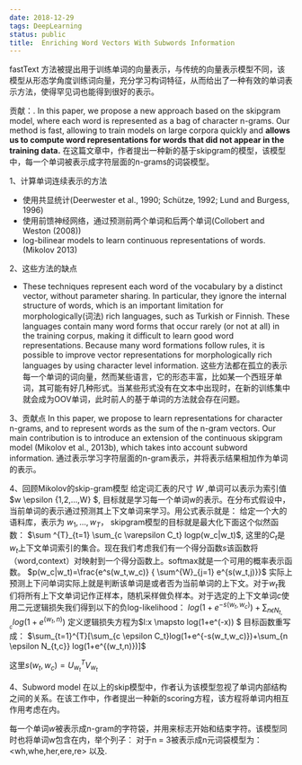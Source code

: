 ```yaml
---
date: 2018-12-29
tags: DeepLearning
status: public
title:  Enriching Word Vectors With Subwords Information 
---
```


fastText 方法被提出用于训练单词的向量表示，与传统的向量表示模型不同，该模型从形态学角度训练词向量，充分学习构词特征，从而给出了一种有效的单词表示方法，使得罕见词也能得到很好的表示。

贡献：. In this paper, we propose a new approach based on the skipgram model, where each word is represented as a bag of character n-grams.  Our method is fast, allowing to train models on large corpora quickly and **allows us to compute word representations for words that did not appear in the training data.**
在这篇文章中，作者提出一种新的基于skipgram的模型，该模型中，每一个单词被表示成字符层面的n-grams的词袋模型。

1、计算单词连续表示的方法
+ 使用共显统计(Deerwester et al., 1990; Schütze, 1992; Lund and Burgess, 1996)
+ 使用前馈神经网络，通过预测前两个单词和后两个单词(Collobert and Weston (2008))
+ log-bilinear models to learn continuous representations of words.(Mikolov 2013)

2、这些方法的缺点
+ These techniques represent each word of the vocabulary by a distinct vector, without parameter sharing. In particular, they ignore the internal structure of words, which is an important limitation for morphologically(词法) rich languages, such as Turkish or Finnish. These languages contain many word forms that occur rarely (or not at all) in the training corpus, making it difficult to learn good word representations. Because many word formations follow rules, it is possible to improve vector representations for morphologically rich languages by using character level information.
这些方法都在孤立的表示每一个单词的词向量，然而某些语言，它的形态丰富，比如某一个西班牙单词，其可能有好几种形式。当某些形式没有在文本中出现时，在新的训练集中就会成为OOV单词，此时前人的基于单词的方法就会存在问题。

3、贡献点
In this paper, we propose to learn representations for character n-grams, and to represent words as the sum of the n-gram vectors. Our main contribution is to introduce an extension of the continuous skipgram model (Mikolov et al., 2013b), which takes into account subword information.
通过表示学习字符层面的n-gram表示，并将表示结果相加作为单词的表示。

4、回顾Mikolov的skip-gram模型
给定词汇表的尺寸 $W$ ,单词可以表示为索引值$w \epsilon \{1,2,...,W\} $, 目标就是学习每一个单词w的表示。在分布式假设中，当前单词的表示通过预测其上下文单词来学习。用公式表示就是：
给定一个大的语料库，表示为 $w_1,...,w_T$， skipgram模型的目标就是最大化下面这个似然函数：
$\sum ^{T}_{t=1} \sum_{c \varepsilon C_t} logp(w_c|w_t)$,
这里的$C_t$是$w_t$上下文单词索引的集合。现在我们考虑我们有一个得分函数$s$该函数将（word,context）对映射到一个得分函数上。softmax就是一个可用的概率表示函数。
$p(w_c|w_t)=\frac{e^s(w_t,w_c)} { \sum^{W}_{j=1} e^{s(w_t,j)}}$
实际上预测上下问单词实际上就是判断该单词是或者否为当前单词的上下文。对于$w_t$我们将所有上下文单词记作正样本，随机采样做负样本。对于选定的上下文单词$c$使用二元逻辑损失我们得到以下的负log-likelihood：
$log(1+e^{-s(w_t,w_c)})+\sum_{n \epsilon N_{t,c}} log(1+e^{(w_t,n)})$
定义逻辑损失方程为$l:x \mapsto log(1+e^(-x)) $
目标函数重写成：
$\sum_{t=1}^{T}[\sum_{c \epsilon C_t}log(1+e^{-s(w_t,w_c)})+\sum_{n \epsilon N_{t,c}} log(1+e^{(w_t,n)})]$

这里$s(w_t,w_c) = U^{T}_{w_t} V_{w_t}$

4、Subword model 
在以上的skip模型中，作者认为该模型忽视了单词内部结构之间的关系。在该工作中，作者提出一种新的scoring方程，该方程将单词内相互作用考虑在内。

每一个单词$w$被表示成n-gram的字符袋，并用<and>来标志开始和结束字符。该模型同时也将单词w包含在内，举个列子：
对于n = 3被表示成n元词袋模型为：<wh,whe,her,ere,re> 以及<where>.






